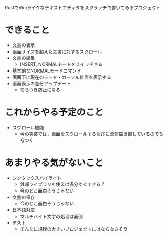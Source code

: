 RustでVimライクなテキストエディタをスクラッチで書いてみるプロジェクト

# できること
* 文書の表示
* 画面サイズを超えた文書に対するスクロール
* 文書の編集
	* INSERT, NORMALモードをスイッチする
* 基本的なNORMALモードコマンド
* 画面下に現在のモード・カーソル位置を表示する
* 画面表示の差分アップデート
	* ちらつき防止になる

# これからやる予定のこと
* スクロール機能
	* 今の実装では，画面をスクロールするたびに全部描き直しているのでちらつく

# あまりやる気がないこと
* シンタックスハイライト
	* 外部ライブラリを使えば多分すぐできる？
	* 今のとこ面白そうじゃない
* 文書の保存
	* 今のとこ面白そうじゃない
* 日本語対応
	* マルチバイト文字の処理は面倒
* テスト
	* そんなに規模の大きいプロジェクトにはならなさそう
